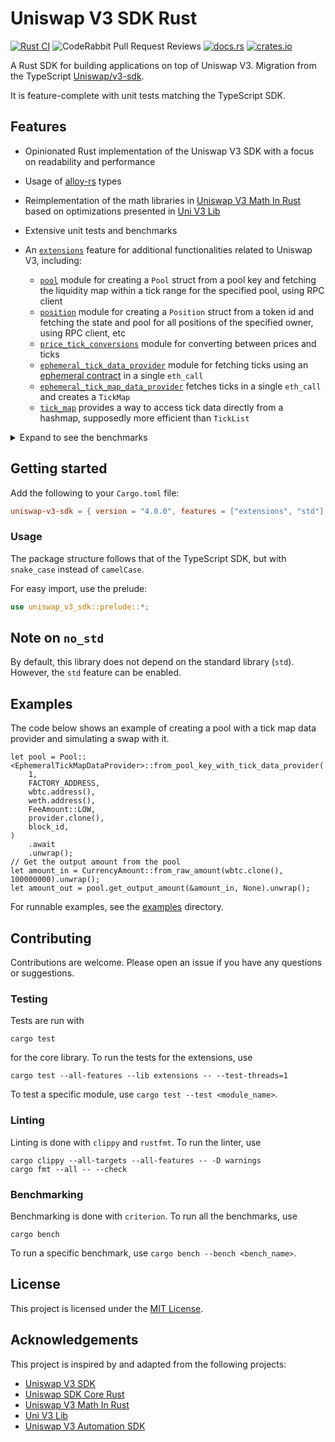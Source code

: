 # Uniswap V3 SDK Rust

[![Rust CI](https://github.com/shuhuiluo/uniswap-v3-sdk-rs/actions/workflows/rust.yml/badge.svg)](https://github.com/shuhuiluo/uniswap-v3-sdk-rs/actions/workflows/rust.yml)
![CodeRabbit Pull Request Reviews](https://img.shields.io/coderabbit/prs/github/shuhuiluo/uniswap-v3-sdk-rs?logo=rust&label=CodeRabbit&color=orange)
[![docs.rs](https://img.shields.io/docsrs/uniswap-v3-sdk)](https://docs.rs/uniswap-v3-sdk/latest)
[![crates.io](https://img.shields.io/crates/v/uniswap-v3-sdk.svg)](https://crates.io/crates/uniswap-v3-sdk)

A Rust SDK for building applications on top of Uniswap V3. Migration from the
TypeScript [Uniswap/v3-sdk](https://github.com/Uniswap/v3-sdk).

It is feature-complete with unit tests matching the TypeScript SDK.

## Features

- Opinionated Rust implementation of the Uniswap V3 SDK with a focus on readability and performance
- Usage of [alloy-rs](https://github.com/alloy-rs) types
- Reimplementation of the math libraries in [Uniswap V3 Math In Rust](https://github.com/0xKitsune/uniswap-v3-math)
  based on optimizations presented in [Uni V3 Lib](https://github.com/Aperture-Finance/uni-v3-lib)
- Extensive unit tests and benchmarks
- An [`extensions`](./src/extensions) feature for additional functionalities related to Uniswap V3, including:

    - [`pool`](./src/extensions/pool.rs) module for creating a `Pool` struct from a pool key and fetching the
      liquidity map within a tick range for the specified pool, using RPC client
    - [`position`](./src/extensions/position.rs) module for creating a `Position` struct from a token id and fetching
      the state and pool for all positions of the specified owner, using RPC client, etc
    - [`price_tick_conversions`](./src/extensions/price_tick_conversions.rs) module for converting between prices and
      ticks
    - [`ephemeral_tick_data_provider`](./src/extensions/ephemeral_tick_data_provider.rs) module for fetching ticks using
      an [ephemeral contract](https://github.com/Aperture-Finance/Aperture-Lens/blob/904101e4daed59e02fd4b758b98b0749e70b583b/contracts/EphemeralGetPopulatedTicksInRange.sol)
      in a single `eth_call`
    - [`ephemeral_tick_map_data_provider`](./src/extensions/ephemeral_tick_map_data_provider.rs) fetches ticks in a
      single `eth_call` and creates a `TickMap`
    - [`tick_map`](./src/extensions/tick_map.rs) provides a way to access tick data directly from a hashmap, supposedly
      more efficient than `TickList`

<details>
  <summary>Expand to see the benchmarks</summary>

| Function               | Time      | Reference |
|------------------------|-----------|-----------|
| get_sqrt_ratio_at_tick | 4.0437 µs | 8.8094 µs |
| get_tick_at_sqrt_ratio | 21.232 µs | 31.547 µs |
| get_amount_0_delta     | 3.6099 µs | 4.4475 µs |
| get_amount_1_delta     | 2.5942 µs | 3.5725 µs |

</details>

## Getting started

Add the following to your `Cargo.toml` file:

```toml
uniswap-v3-sdk = { version = "4.0.0", features = ["extensions", "std"] }
```

### Usage

The package structure follows that of the TypeScript SDK, but with `snake_case` instead of `camelCase`.

For easy import, use the prelude:

```rust
use uniswap_v3_sdk::prelude::*;
```

## Note on `no_std`

By default, this library does not depend on the standard library (`std`). However, the `std` feature can be enabled.

## Examples

The code below shows an example of creating a pool with a tick map data provider and simulating a swap with it.

```rust,ignore
let pool = Pool::<EphemeralTickMapDataProvider>::from_pool_key_with_tick_data_provider(
    1,
    FACTORY_ADDRESS,
    wbtc.address(),
    weth.address(),
    FeeAmount::LOW,
    provider.clone(),
    block_id,
)
    .await
    .unwrap();
// Get the output amount from the pool
let amount_in = CurrencyAmount::from_raw_amount(wbtc.clone(), 100000000).unwrap();
let amount_out = pool.get_output_amount(&amount_in, None).unwrap();
```

For runnable examples, see the [examples](./examples) directory.

## Contributing

Contributions are welcome. Please open an issue if you have any questions or suggestions.

### Testing

Tests are run with

```shell
cargo test
```

for the core library. To run the tests for the extensions, use

```shell
cargo test --all-features --lib extensions -- --test-threads=1
```

To test a specific module, use `cargo test --test <module_name>`.

### Linting

Linting is done with `clippy` and `rustfmt`. To run the linter, use

```shell
cargo clippy --all-targets --all-features -- -D warnings
cargo fmt --all -- --check
```

### Benchmarking

Benchmarking is done with `criterion`. To run all the benchmarks, use

```shell
cargo bench
```

To run a specific benchmark, use `cargo bench --bench <bench_name>`.

## License

This project is licensed under the [MIT License](LICENSE).

## Acknowledgements

This project is inspired by and adapted from the following projects:

- [Uniswap V3 SDK](https://github.com/Uniswap/v3-sdk)
- [Uniswap SDK Core Rust](https://github.com/malik672/uniswap-sdk-core-rust)
- [Uniswap V3 Math In Rust](https://github.com/0xKitsune/uniswap-v3-math)
- [Uni V3 Lib](https://github.com/Aperture-Finance/uni-v3-lib)
- [Uniswap V3 Automation SDK](https://github.com/Aperture-Finance/uniswap-v3-automation-sdk)
